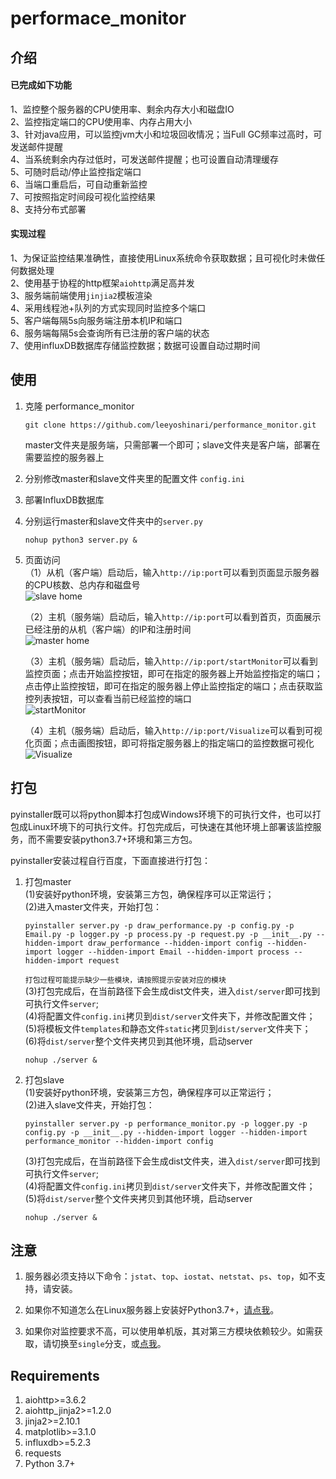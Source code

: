 # performace_monitor
## 介绍
#### 已完成如下功能<br>
1、监控整个服务器的CPU使用率、剩余内存大小和磁盘IO<br>
2、监控指定端口的CPU使用率、内存占用大小<br>
3、针对java应用，可以监控jvm大小和垃圾回收情况；当Full GC频率过高时，可发送邮件提醒<br>
4、当系统剩余内存过低时，可发送邮件提醒；也可设置自动清理缓存<br>
5、可随时启动/停止监控指定端口<br>
6、当端口重启后，可自动重新监控<br>
7、可按照指定时间段可视化监控结果<br>
8、支持分布式部署<br>

#### 实现过程
1、为保证监控结果准确性，直接使用Linux系统命令获取数据；且可视化时未做任何数据处理<br>
2、使用基于协程的http框架`aiohttp`满足高并发<br>
3、服务端前端使用`jinjia2`模板渲染<br>
4、采用线程池+队列的方式实现同时监控多个端口<br>
5、客户端每隔5s向服务端注册本机IP和端口<br>
6、服务端每隔5s会查询所有已注册的客户端的状态<br>
7、使用influxDB数据库存储监控数据；数据可设置自动过期时间<br>

## 使用
1. 克隆 performance_monitor
   ```shell
   git clone https://github.com/leeyoshinari/performance_monitor.git
   ```
   master文件夹是服务端，只需部署一个即可；slave文件夹是客户端，部署在需要监控的服务器上<br>

2. 分别修改master和slave文件夹里的配置文件 `config.ini`

3. 部署InfluxDB数据库
   
4. 分别运行master和slave文件夹中的`server.py`
   ```shell
   nohup python3 server.py &
   ```

5. 页面访问<br>
   （1）从机（客户端）启动后，输入`http://ip:port`可以看到页面显示服务器的CPU核数、总内存和磁盘号<br>
   ![slave home](https://github.com/leeyoshinari/performance_monitor/blob/master/master/templates/slave.jpg)
   
   （2）主机（服务端）启动后，输入`http://ip:port`可以看到首页，页面展示已经注册的从机（客户端）的IP和注册时间<br>
   ![master home](https://github.com/leeyoshinari/performance_monitor/blob/master/master/templates/home.jpg)
   
   （3）主机（服务端）启动后，输入`http://ip:port/startMonitor`可以看到监控页面；点击开始监控按钮，即可在指定的服务器上开始监控指定的端口；点击停止监控按钮，即可在指定的服务器上停止监控指定的端口；点击获取监控列表按钮，可以查看当前已经监控的端口<br>
   ![startMonitor](https://github.com/leeyoshinari/performance_monitor/blob/master/master/templates/monitor.jpg)
   
   （4）主机（服务端）启动后，输入`http://ip:port/Visualize`可以看到可视化页面；点击画图按钮，即可将指定服务器上的指定端口的监控数据可视化<br>
   ![Visualize](https://github.com/leeyoshinari/performance_monitor/blob/master/master/templates/visual.jpg)
   
## 打包
pyinstaller既可以将python脚本打包成Windows环境下的可执行文件，也可以打包成Linux环境下的可执行文件。打包完成后，可快速在其他环境上部署该监控服务，而不需要安装python3.7+环境和第三方包。<br>

pyinstaller安装过程自行百度，下面直接进行打包：<br>

1. 打包master<br>
    (1)安装好python环境，安装第三方包，确保程序可以正常运行；<br>
    (2)进入master文件夹，开始打包：<br>
    ```shell
    pyinstaller server.py -p draw_performance.py -p config.py -p Email.py -p logger.py -p process.py -p request.py -p __init__.py --hidden-import draw_performance --hidden-import config --hidden-import logger --hidden-import Email --hidden-import process --hidden-import request
    ```
    `打包过程可能提示缺少一些模块，请按照提示安装对应的模块`<br>
    (3)打包完成后，在当前路径下会生成dist文件夹，进入`dist/server`即可找到可执行文件`server`;<br>
    (4)将配置文件`config.ini`拷贝到`dist/server`文件夹下，并修改配置文件；<br>
    (5)将模板文件`templates`和静态文件`static`拷贝到`dist/server`文件夹下；<br>
    (6)将`dist/server`整个文件夹拷贝到其他环境，启动server
    ```shell
    nohup ./server &
    ```

2. 打包slave<br>
    (1)安装好python环境，安装第三方包，确保程序可以正常运行；<br>
    (2)进入slave文件夹，开始打包：<br>
    ```shell
    pyinstaller server.py -p performance_monitor.py -p logger.py -p config.py -p __init__.py --hidden-import logger --hidden-import performance_monitor --hidden-import config
    ```
    (3)打包完成后，在当前路径下会生成dist文件夹，进入`dist/server`即可找到可执行文件`server`;<br>
    (4)将配置文件`config.ini`拷贝到`dist/server`文件夹下，并修改配置文件；<br>
    (5)将`dist/server`整个文件夹拷贝到其他环境，启动server
    ```shell
    nohup ./server &
    ```

## 注意
1. 服务器必须支持以下命令：`jstat`、`top`、`iostat`、`netstat`、`ps`、`top`，如不支持，请安装。

2. 如果你不知道怎么在Linux服务器上安装好Python3.7+，[请点我](https://github.com/leeyoshinari/performance_monitor/wiki/Python-3.7.x-%E5%AE%89%E8%A3%85)。

3. 如果你对监控要求不高，可以使用单机版，其对第三方模块依赖较少。如需获取，请切换至`single`分支，或[点我](https://github.com/leeyoshinari/performance_monitor/tree/single)。

## Requirements
1. aiohttp>=3.6.2
2. aiohttp_jinja2>=1.2.0
3. jinja2>=2.10.1
4. matplotlib>=3.1.0
5. influxdb>=5.2.3
6. requests
7. Python 3.7+
